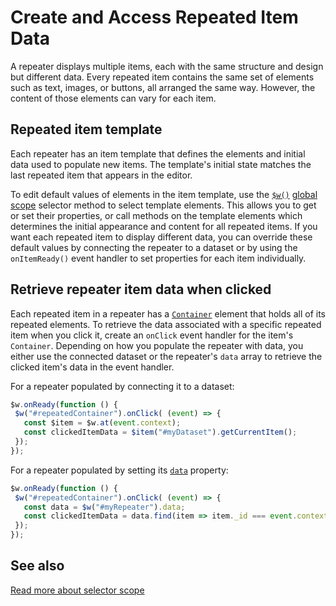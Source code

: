# Create and Access Repeated Item Data

A repeater displays multiple items, each with the same structure and design but different data. Every repeated item contains the same set of elements such as text, images, or buttons, all arranged the same way. However, the content of those elements can vary for each item.

## Repeated item template

Each repeater has an item template that defines the elements and initial data used to populate new items. The template's initial state matches the last repeated item that appears in the editor.

To edit default values of elements in the item template, use the [`$w()`](https://dev.wix.com/docs/velo/velo-only-apis/$w/introduction) [global scope](https://dev.wix.com/docs/velo/velo-only-apis/$w/repeater/selector-scope#velo-only-apis_$w_repeater_repeated_item_scope) selector method to select template elements. This allows you to get or set their properties, or call methods on the template elements which determines the initial appearance and content for all repeated items. If you want each repeated item to display different data, you can override these default values by connecting the repeater to a dataset or by using the `onItemReady()` event handler to set properties for each item individually.

## Retrieve repeater item data when clicked
 
Each repeated item in a repeater has a [`Container`](https://www.wix.com/velo/reference/$w.Container.html) element that holds all of its repeated elements. To retrieve the data associated with a specific repeated item when you click it, create an `onClick` event handler for the item's `Container`. Depending on how you populate the repeater with data, you either use the connected dataset or the repeater's `data` array to retrieve the clicked item's data in the event handler.
 
For a repeater populated by connecting it to a dataset:
 
 ```javascript
$w.onReady(function () {
  $w("#repeatedContainer").onClick( (event) => {
    const $item = $w.at(event.context);
    const clickedItemData = $item("#myDataset").getCurrentItem();
  });
});
```
 
For a repeater populated by setting its [`data`](https://dev.wix.com/docs/velo/velo-only-apis/$w/repeater/data) property:
 
 ```javascript
$w.onReady(function () {
  $w("#repeatedContainer").onClick( (event) => {
    const data = $w("#myRepeater").data;
    const clickedItemData = data.find(item => item._id === event.context.itemId);
  });
});
```

## See also
[Read more about selector scope](https://dev.wix.com/docs/velo/velo-only-apis/$w/repeater/selector-scope)

